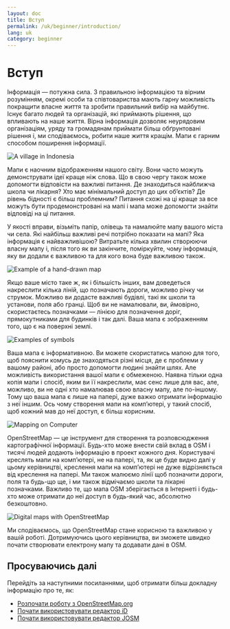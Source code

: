 ```yaml
---
layout: doc
title: Вступ
permalink: /uk/beginner/introduction/
lang: uk
category: beginner
---
```


Вступ
=====

Інформація — потужна сила. З правильною інформацією та вірним розумінням, окремі особи та співтовариства мають гарну можливість покращити власне життя та зробити правильний вибір на майбутнє. Існує багато людей та організацій, які приймають рішення, що впливають на наше життя. Вірна інформація дозволяє неурядовим організаціям, уряду та громадянам приймати більш обґрунтовані рішення і, ми сподіваємось, робити наше життя кращім. Мапи є гарним способом поширення інформації. 

![A village in Indonesia][]

Мапи є наочним відображенням нашого світу. Вони часто можуть демонструвати ідеї краще ніж слова. Що в свою чергу також може допомогти відповісти на важливі питання.  Де знаходиться найближча школа чи лікарня? Хто має мінімальний доступ до цих об’єктів? Де рівень бідності є більш проблемним? Питання схожі на ці краще за все можуть бути продемонстровані на мапі і мапа може допомогти знайти відповіді на ці питання. 

У якості вправи, візьміть папір, олівець та намалюйте мапу вашого міста чи села. Які найбільш важливі речі потрібно показати на мапі? Яка інформація є найважливішою? Витратьте кілька хвилин створюючи власну мапу і, після того як ви закінчите, поміркуйте, чому інформація, яку ви додали є важливою та для кого вона буде важливою також.

![Example of a hand-drawn map][]

Якщо ваше місто таке ж, як і більшість інших, вам доведеться накреслити кілька ліній, що позначають дороги, можливо річку чи струмок. Можливо ви додасте важливі будівлі, такі як школи та установи, поля або гранці. Щоб ви не намалювали, ви, ймовірно, скористаєтесь позначками — лінією для позначення доріг, прямокутниками для будинків і так далі. Ваша мапа є зображенням того, що є на поверхні землі.

![Examples of symbols][]

Ваша мапа є інформативною. Ви можете скористатись мапою для того, щоб пояснити комусь де знаходяться різні місця, де є проблеми у вашому районі, або просто допомогти людині знайти шлях. Але можливість використання вашої мапи є обмеженою. Наявна тільки одна копія мапи і спосіб, яким ви її накреслили, має сенс лише для вас, але, можливо, ви не одні хто намалював свою власну мапу, але по-іншому. Тому що ваша мапа є лише на папері, дуже важко отримати інформацію з неї іншим. Ось чому створення мапи на комп’ютері, у такий спосіб, щоб кожний мав до неї доступ, є більш корисним.

![Mapping on Computer][]

OpenStreetMap — це інструмент для створення та розповсюдження картографічної інформації. Будь-хто може внести свій вклад в OSM і тисячі людей додають інформацію в проект кожного дня. Користувачі креслять мапи на комп’ютері, не на папері, та, як це буде видно далі у цьому керівництві, креслення мапи на комп’ютері не дуже відрізняється від креслення на папері. Ми також малюємо лінії щоб позначити дороги, поля та будь-що ще, і ми також відмічаємо школи та лікарні позначками. Важливо те, що мапа OSM зберігається в Інтернеті і будь-хто може отримати до неї доступ в будь-який час, абсолютно безкоштовно.

![Digital maps with OpenStreetMap][]

Ми сподіваємось, що OpenStreetMap стане корисною та важливою у вашій роботі. Дотримуючись цього керівництва, ви зможете швидко почати створювати електрону мапу та додавати дані в OSM.

Просуваючись далі
-----------------

Перейдіть за наступними посиланнями, щоб отримати більш докладну інформацію про те, як:  

*  [Розпочати роботу з OpenStreetMap.org](/uk/beginner/start-osm/) 
*  [Почати використовувати редактор iD](/uk/editing/id-editor/)   
*  [Почати використовувати редактор JOSM](/uk/beginner/start-josm/)  


[A village in Indonesia]: /images/en/beginner/01_introduction/en_beg_01_introduction_image00_village-in-indonesia.png
[Example of a hand-drawn map]: /images/en/beginner/01_introduction/en_beg_01_introduction_image01_hand-drawn-map.png
[Examples of symbols]: /images/en/beginner/01_introduction/en_beg_01_introduction_image02_examples-of-symbols.png
[Mapping on Computer]: /images/en/beginner/01_introduction/en_beg_01_introduction_image03_mapping-on-computer.png
[Digital maps with OpenStreetMap]: /images/en/beginner/01_introduction/en_beg_01_introduction_image04_digital-maps-with-osm.png
